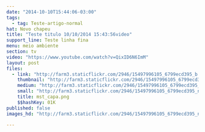 ```yaml
---
date: "2014-10-10T15:44:06-03:00"
tags:
  - tag: Teste-artigo-normal
hat: Novo chapeu
title: "Teste titulo 10/10/2014 15:43:56video"
support_line: Teste linha fina
menu: meio ambiente
section: tv
video: "https://www.youtube.com/watch?v=QixID6N6ImM"
layout: post
files:
  - link: "http://farm3.staticflickr.com/2946/15497996105_6799ecd395_b.jpg"
    thumbnail: "http://farm3.staticflickr.com/2946/15497996105_6799ecd395_t.jpg"
    medium: "http://farm3.staticflickr.com/2946/15497996105_6799ecd395_z.jpg"
    small: "http://farm3.staticflickr.com/2946/15497996105_6799ecd395_n.jpg"
    title: mst_capa.png
    $$hashKey: 01K
published: false
images_hd: "http://farm3.staticflickr.com/2946/15497996105_6799ecd395_n.jpg"

---
```


